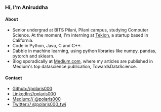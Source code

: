 ### Hi, I'm Aniruddha

#### About
- Senior undergrad at BITS Pilani, Pilani campus, studying Computer Science. At the moment, I'm interning at [Tekion](https://tekion.com/), a startup based in California.
- Code in Python, Java, C and C++.
- Dabble in machine learning, using python libraries like numpy, pandas, pytorch and sklearn.
- Blog sporadically at [Medium.com](https://polaris000.medium.com/), where my articles are published in Medium's top datascience publication, TowardsDataScience.

#### Contact
- [Github://polaris000](https://github.com/polaris000)  
- [LinkedIn://polaris000](https://www.linkedin.com/in/polaris000)  
- [Medium:// @polaris000](https://polaris000.medium.com/)  
- [Twitter:// @polaris000\_twi](https://twitter.com/polaris000_twi)    
  
<!--
**Polaris000/Polaris000** is a ✨ _special_ ✨ repository because its `README.md` (this file) appears on your GitHub profile.

Here are some ideas to get you started:

- 🔭 I’m currently working on ...
- 🌱 I’m currently learning ...
- 👯 I’m looking to collaborate on ...
- 🤔 I’m looking for help with ...
- 💬 Ask me about ...
- 📫 How to reach me: ...
- 😄 Pronouns: ...
- ⚡ Fun fact: ...
-->
